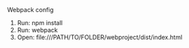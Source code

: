 Webpack config

1. Run:
  npm install
2. Run:
  webpack
3. Open:
  file:///PATH/TO/FOLDER/webproject/dist/index.html
  
